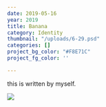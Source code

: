 ```yaml
---
date: 2019-05-16
year: 2019
title: Banana
category: Identity
thumbnail: "/uploads/6-29.psd"
categories: []
project_bg_color: "#F8E71C"
project_fg_color: ''

---
```

this is written by myself.

![](/uploads/mike-dorner-173502-unsplash.jpg)